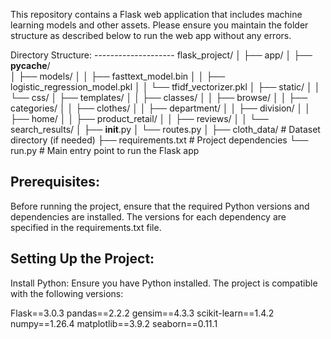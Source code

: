 
This repository contains a Flask web application that includes machine learning models and other assets. Please ensure you maintain the folder structure as described below to run the web app without any errors.

Directory Structure:
      --------------------
      flask_project/
      │
      ├── app/
      │   ├── __pycache__/                    
      │   ├── models/
      │   │   ├── fasttext_model.bin
      │   │   ├── logistic_regression_model.pkl
      │   │   └── tfidf_vectorizer.pkl
      │   ├── static/
      │   │   └── css/
      │   ├── templates/
      │   │   ├── classes/
      │   │   ├── browse/
      │   │   ├── categories/
      │   │   ├── clothes/
      │   │   ├── department/
      │   │   ├── division/
      │   │   ├── home/
      │   │   ├── product_retail/
      │   │   ├── reviews/
      │   │   └── search_results/
      │   ├── __init__.py
      │   └── routes.py
      │
      ├── cloth_data/                        # Dataset directory (if needed)
      ├── requirements.txt                   # Project dependencies
      └── run.py                              # Main entry point to run the Flask app

Prerequisites:
--------------
Before running the project, ensure that the required Python versions and dependencies are installed. The versions for each dependency are specified in the requirements.txt file.

Setting Up the Project:
------------------------
Install Python:
   Ensure you have Python installed. The project is compatible with the following versions:
   
  Flask==3.0.3
  pandas==2.2.2
  gensim==4.3.3
  scikit-learn==1.4.2
  numpy==1.26.4
  matplotlib==3.9.2
  seaborn==0.11.1
